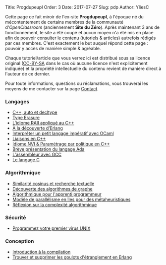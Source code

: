 Title: Progdupeupl
Order: 3
Date: 2017-07-27
Slug: pdp
Author: YliesC

Cette page ce fait miroir de l'ex-site **Progdupeupl**, à l'époque né du mécontentement de certains membres de la communauté d'*OpenClassroom* (anciennement **Site du Zéro**). Après maintenant 3 ans de fonctionnement, le site a été coupé et aucun moyen n'a été mis en place afin de pouvoir consulter le contenu (tutoriels & articles) autrefois rédigés par ces membres.
C'est exactement le but auquel répond cette page : pouvoir y accès de manière simple & agréable.

Chaque tutoriel/article que vous verrez ici est distribué sous sa licence original ([CC-BY-SA](https://creativecommons.org/licenses/by-sa/4.0/deed.fr) dans le cas où aucune licence n'est explicitement indiquée) et la propriété intellectuelle du contenu revient de manière direct à l'auteur de ce dernier.

Pour toute informations, questions ou réclamations, vous trouverai les moyens de me contacter sur la page [Contact](../contact).

### Langages

  * [C++, auto et decltype](langage/c-auto-et-decltype)
  * [Type Erasure](langage/type-erasure)
  * [L'idiome RAII appliqué au C++](langage/lidiome-raii-applique-au-c)
  * [À la découverte d’Erlang](langage/a-la-decouverte-derlang)
  * [Interpréter un petit langage impératif avec OCaml](langage/interpreter-un-petit-langage-imperatif-avec-ocaml)
  * [Liaisons en C++](langage/liaisons-en-c)
  * [Idiome NVI & Paramétrage par politique en C++](langage/idiome-nvi-parametrage-par-politique-en-c)
  * [Brève présentation du langage Ada](langage/breve-presentation-du-langage-ada)
  * [L'assembleur avec GCC](langage/lassembleur-avec-gcc)
  * [Le langage C](langage/le-langage-c)

### Algorithmique

  * [Similarité cosinus et recherche textuelle](algorithmique/similarite-cosinus-et-recherche-textuelle)
  * [Découverte des algorithmes de graphe](algorithmique/decouverte-des-algorithmes-de-graphe)
  * [Algorithmique pour l'apprenti programmeur](algorithmique/algorithmique-pour-lapprenti-programmeur)
  * [Modèle de parallélisme en îles pour des métaheuristiques](algorithmique/modele-de-parallelisme-en-iles-pour-des-metaheuristiques)
  * [Réflexion sur la complexité algorithmique](algorithmique/reflexion-sur-la-complexite-algorithmique)

### Sécurité

  * [Programmez votre premier virus UNIX](securite/programmez-votre-premier-virus-unix)

### Conception

  * [Introduction à la compilation](conception/introduction-a-la-compilation)
  * [Trouver et supprimer les goulots d'étranglement en Erlang](conception/trouver-et-supprimer-les-goulots-detranglement-en-erlang)
